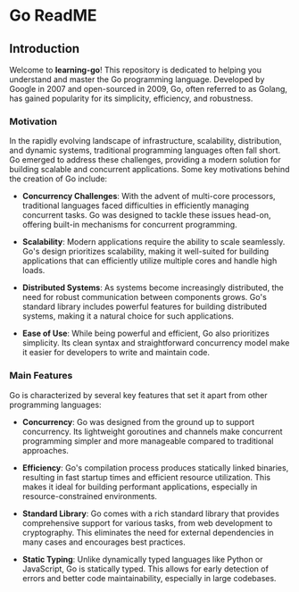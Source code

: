 # Go ReadME

## Introduction

Welcome to **learning-go**! This repository is dedicated to helping you understand and master the Go programming language. Developed by Google in 2007 and open-sourced in 2009, Go, often referred to as Golang, has gained popularity for its simplicity, efficiency, and robustness.

### Motivation

In the rapidly evolving landscape of infrastructure, scalability, distribution, and dynamic systems, traditional programming languages often fall short. Go emerged to address these challenges, providing a modern solution for building scalable and concurrent applications. Some key motivations behind the creation of Go include:

- **Concurrency Challenges**: With the advent of multi-core processors, traditional languages faced difficulties in efficiently managing concurrent tasks. Go was designed to tackle these issues head-on, offering built-in mechanisms for concurrent programming.
  
- **Scalability**: Modern applications require the ability to scale seamlessly. Go's design prioritizes scalability, making it well-suited for building applications that can efficiently utilize multiple cores and handle high loads.
  
- **Distributed Systems**: As systems become increasingly distributed, the need for robust communication between components grows. Go's standard library includes powerful features for building distributed systems, making it a natural choice for such applications.
  
- **Ease of Use**: While being powerful and efficient, Go also prioritizes simplicity. Its clean syntax and straightforward concurrency model make it easier for developers to write and maintain code.

### Main Features

Go is characterized by several key features that set it apart from other programming languages:

- **Concurrency**: Go was designed from the ground up to support concurrency. Its lightweight goroutines and channels make concurrent programming simpler and more manageable compared to traditional approaches.
  
- **Efficiency**: Go's compilation process produces statically linked binaries, resulting in fast startup times and efficient resource utilization. This makes it ideal for building performant applications, especially in resource-constrained environments.
  
- **Standard Library**: Go comes with a rich standard library that provides comprehensive support for various tasks, from web development to cryptography. This eliminates the need for external dependencies in many cases and encourages best practices.
  
- **Static Typing**: Unlike dynamically typed languages like Python or JavaScript, Go is statically typed. This allows for early detection of errors and better code maintainability, especially in large codebases.
